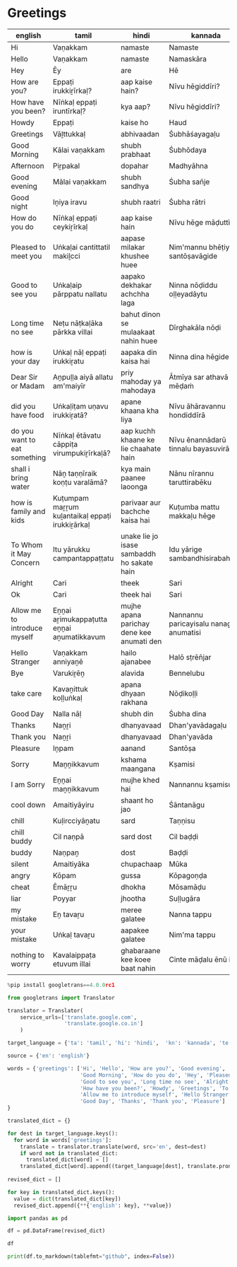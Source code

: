 # Greetings

| english                      | tamil                                           | hindi                                      | kannada                                | telugu                                     | malayalam                                     |
|------------------------------|-------------------------------------------------|--------------------------------------------|----------------------------------------|--------------------------------------------|-----------------------------------------------|
| Hi                           | Vaṇakkam                                        | namaste                                    | Namaste                                | Hāy                                        | dhikam                                        |
| Hello                        | Vaṇakkam                                        | namaste                                    | Namaskāra                              | Halō                                       | halayaa                                       |
| Hey                          | Ēy                                              | are                                        | Hē                                     | Hē                                         | hey                                           |
| How are you?                 | Eppaṭi irukkiṟīrkaḷ?                            | aap kaise hain?                            | Nīvu hēgiddīri?                        | Mīru elā unnāru?                           | sukhamaaneaa?                                 |
| How have you been?           | Nīṅkaḷ eppaṭi iruntīrkaḷ?                       | kya aap?                                   | Nīvu hēgiddīri?                        | Elā unnāvu?                                | ningalkku enganeyundu?                        |
| Howdy                        | Eppaṭi                                          | kaise ho                                   | Haud                                   | Hauḍī                                      | houdi                                         |
| Greetings                    | Vāḻttukkaḷ                                      | abhivaadan                                 | Śubhāśayagaḷu                          | Śubhākāṅkṣalu                              | aashamsakal                                   |
| Good Morning                 | Kālai vaṇakkam                                  | shubh prabhaat                             | Śubhōdaya                              | Śubhōdayaṁ                                 | suprabhaatham                                 |
| Afternoon                    | Piṟpakal                                        | dopahar                                    | Madhyāhna                              | Madhyāhnaṁ                                 | uchakazhinju                                  |
| Good evening                 | Mālai vaṇakkam                                  | shubh sandhya                              | Śubha san̄je                            | Śubha sāyantraṁ                            | gud eevaning                                  |
| Good night                   | Iṉiya iravu                                     | shubh raatri                               | Śubha rātri                            | Śubha rātri                                | shubha raathri                                |
| How do you do                | Nīṅkaḷ eppaṭi ceykiṟīrkaḷ                       | aap kaise hain                             | Nīvu hēge māḍuttīri                    | Elā unnāru                                 | nee enganeyirikkunnu                          |
| Pleased to meet you          | Uṅkaḷai cantittatil makiḻcci                    | aapase milakar khushee huee                | Nim'mannu bhēṭiyāgi santōṣavāgide      | Mim'malni kalavaḍaṁ ānandaṅgā undi         | ningale kaananaayathil santheaasham           |
| Good to see you              | Uṅkaḷaip pārppatu nallatu                       | aapako dekhakar achchha laga               | Ninna nōḍiddu oḷḷeyadāytu              | Ninni cūsinanduku cāla santōṣaṅgā undi     | ningale kandathil sandosham                   |
| Long time no see             | Neṭu nāṭkaḷāka pārkka villai                    | bahut dinon se mulaakaat nahin huee        | Dīrghakāla nōḍi                        | Cālā kālaṁ cūḍalēdu                        | deerghanaalaayi kandittu                      |
| how is your day              | Uṅkaḷ nāḷ eppaṭi irukkiṟatu                     | aapaka din kaisa hai                       | Ninna dina hēgide                      | Mīku ivāḷa eṭlundi                         | ninte divasam enganeyundu                     |
| Dear Sir or Madam            | Aṉpuḷḷa aiyā allatu am'maiyīr                   | priy mahoday ya mahodaya                   | Ātmīya sar athavā mēḍaṁ                | Priyamaina sar lēdā mēḍam                  | priya shreemaan allengil shreemathi           |
| did you have food            | Uṅkaḷiṭam uṇavu irukkiṟatā?                     | apane khaana kha liya                      | Nīvu āhāravannu hondiddīrā             | Mīku āhāraṁ undā?                          | thaankal bhakshanam kazhicho                  |
| do you want to eat something | Nīṅkaḷ ētāvatu cāppiṭa virumpukiṟīrkaḷā?        | aap kuchh khaane ke lie chaahate hain      | Nīvu ēnannādarū tinnalu bayasuvirā     | Mīru ēdainā tinālanukuṇṭunnārā             | ningalkku enthengilum kazhikkan aagrahamundo? |
| shall i bring water          | Nāṉ taṇṇīraik koṇṭu varalāmā?                   | kya main paanee laoonga                    | Nānu nīrannu taruttirabēku             | Nēnu nīru tīsukuvastānu                    | njaan vellam konduvarumo                      |
| how is family and kids       | Kuṭumpam maṟṟum kuḻantaikaḷ eppaṭi irukkiṟārkaḷ | parivaar aur bachche kaisa hai             | Kuṭumba mattu makkaḷu hēge             | Kuṭumbaṁ mariyu pillalu elā unnāru         | kudumbavum kuttikalum enganeyundu             |
| To Whom it May Concern       | Itu yārukku campantappaṭṭatu                    | unake lie jo isase sambaddh ho sakate hain | Idu yārige sambandhisirabahudu         | Evariki idi āndōḷana kaligistundi          | aare udheshichaaneaa avarkku                  |
| Alright                      | Cari                                            | theek                                      | Sari                                   | Ālraiṭ                                     | kuzhappam                                     |
| Ok                           | Cari                                            | theek hai                                  | Sari                                   | Alāgē                                      | shari                                         |
| Allow me to introduce myself | Eṉṉai aṟimukappaṭutta eṉṉai aṉumatikkavum       | mujhe apana parichay dene kee anumati den  | Nannannu paricayisalu nanage anumatisi | Nāgurin̄ci ceppukōvaḍāniki avakāsaṁ ivvaṇḍi | enne parichayappeduthaan anuvadikkuka         |
| Hello Stranger               | Vaṇakkam anniyaṉē                               | hailo ajanabee                             | Halō sṭrēn̄jar                          | Halō sṭrēn̄jar                              | halo aparichithan                             |
| Bye                          | Varukiṟēṉ                                       | alavida                                    | Bennelubu                              | Bai                                        | bai                                           |
| take care                    | Kavaṉittuk koḷḷuṅkaḷ                            | apana dhyaan rakhana                       | Nōḍikoḷḷi                              | Jāgratta                                   | shraddhapularthuka                            |
| Good Day                     | Nalla nāḷ                                       | shubh din                                  | Śubha dina                             | Man̄ci rōju                                 | shubhadinam                                   |
| Thanks                       | Naṉṟi                                           | dhanyavaad                                 | Dhan'yavādagaḷu                        | Dhan'yavādālu                              | nandi                                         |
| Thank you                    | Naṉṟi                                           | dhanyavaad                                 | Dhan'yavāda                            | Dhan'yavādālu                              | nandi                                         |
| Pleasure                     | Iṉpam                                           | aanand                                     | Santōṣa                                | Ānandaṁ                                    | sandosham                                     |
| Sorry                        | Maṉṉikkavum                                     | kshama maangana                            | Kṣamisi                                | Kṣamin̄caṇḍi                                | kshama)                                       |
| I am Sorry                   | Eṉṉai maṉṉikkavum                               | mujhe khed hai                             | Nannannu kṣamisu                       | Nannu kṣamin̄caṇḍi                          | enneaadu kshamikku                            |
| cool down                    | Amaitiyāyiru                                    | shaant ho jao                              | Śāntanāgu                              | Śāntin̄cu                                   | shaanthamaaku                                 |
| chill                        | Kuḷircciyāṉatu                                  | sard                                       | Taṇṇisu                                | Cil                                        | chilluka                                      |
| chill buddy                  | Cil naṇpā                                       | sard dost                                  | Cil baḍḍi                              | Cil baḍḍī                                  | chil baddi                                    |
| buddy                        | Naṇpaṉ                                          | dost                                       | Baḍḍi                                  | Baḍḍī                                      | theaazhanu                                    |
| silent                       | Amaitiyāka                                      | chupachaap                                 | Mūka                                   | Niśśabdaṅgā                                | nisabdamaaya                                  |
| angry                        | Kōpam                                           | gussa                                      | Kōpagoṇḍa                              | Kōpaṁ                                      | kupithanaaya                                  |
| cheat                        | Ēmāṟṟu                                          | dhokha                                     | Mōsamāḍu                               | Mōsaṁ                                      | chathikkuka                                   |
| liar                         | Poyyar                                          | jhootha                                    | Suḷḷugāra                              | Abaddaṁ                                    | nunachi                                       |
| my mistake                   | Eṉ tavaṟu                                       | meree galatee                              | Nanna tappu                            | Nā tappidaṁ                                | ente thettu                                   |
| your mistake                 | Uṅkaḷ tavaṟu                                    | aapakee galatee                            | Nim'ma tappu                           | Mī tappu                                   | ningalude thettu                              |
| nothing to worry             | Kavalaippaṭa etuvum illai                       | ghabaraane kee koee baat nahin             | Cinte māḍalu ēnū illa                  | Āndōḷana cendaḍāniki ēmī lēdu              | vishamikkenda kaaryamilla                     |

```python
%pip install googletrans==4.0.0rc1 

from googletrans import Translator

translator = Translator(
    service_urls=['translate.google.com', 
                  'translate.google.co.in']
    )

target_language = {'ta': 'tamil', 'hi': 'hindi',  'kn': 'kannada', 'te': 'telugu', 'ml': 'malayalam'}

source = {'en': 'english'}

words = {'greetings': ['Hi', 'Hello', 'How are you?', 'Good evening', 'Afternoon', 
                       'Good Morning', 'How do you do', 'Hey', 'Pleased to meet you',
                       'Good to see you', 'Long time no see', 'Alright', 'Dear Sir or Madam', 
                       'How have you been?', 'Howdy', 'Greetings', 'To Whom it May Concern',
                       'Allow me to introduce myself', 'Hello Stranger', 'Bye', 
                       'Good Day', 'Thanks', 'Thank you', 'Pleasure']
}

translated_dict = {}

for dest in target_language.keys():
  for word in words['greetings']:
    translate = translator.translate(word, src='en', dest=dest)
    if word not in translated_dict:
      translated_dict[word] = []
    translated_dict[word].append((target_language[dest], translate.pronunciation ))
  
revised_dict = []

for key in translated_dict.keys():
  value = dict(translated_dict[key])
  revised_dict.append({**{'english': key}, **value})

import pandas as pd

df = pd.DataFrame(revised_dict)

df

print(df.to_markdown(tablefmt="github", index=False))

```
